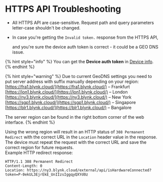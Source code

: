 # HTTPS API Troubleshooting

* All HTTPS API are case-sensitive. Request path and query parameters letter-case shouldn't be changed.
*   In case you're getting the `Invalid token.` response from the HTTPS API,

    and you're sure the device auth token is correct - it could be a GEO DNS issue.

{% hint style="info" %}
You can get the **Device auth token** in [Device info](https://bit.ly/BlynkSimpleAuth).
{% endhint %}

{% hint style="warning" %}
Due to current GeoDNS settings you need to put server address with suffix manually depending on your region:\
[https://fra1.blynk.cloud/](https://fra1.blynk.cloud/) – Frankfurt\
[https://lon1.blynk.cloud/](https://lon1.blynk.cloud/) – London\
[https://ny3.blynk.cloud/](https://ny3.blynk.cloud/) – New York\
[https://sgp1.blynk.cloud/](https://sgp1.blynk.cloud/) – Singapore\
[https://blr1.blynk.cloud/](https://blr1.blynk.cloud/) – Bangalore

The server region can be found in the right bottom corner of the web interface.
{% endhint %}

Using the wrong region will result in an HTTP status of `308 Permanent Redirect` with the correct URL in the `Location` header value in the response. The device must repeat the request with the correct URL and save the correct region for future requests.\
Example HTTP redirect response:

```http
HTTP/1.1 308 Permanent Redirect
Content-Length: 0
Location: https://ny3.blynk.cloud/external/api/isHardwareConnected?token=P-0ekUL3EjrEkE_UnIIzsIggqyQXYd0z
```
